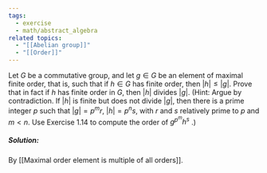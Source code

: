 ```yaml
---
tags:
  - exercise
  - math/abstract_algebra
related topics:
  - "[[Abelian group]]"
  - "[[Order]]"
---
```

Let $G$ be a commutative group, and let $g \in G$ be an element of maximal finite order, that is, such that if $h \in G$ has finite order, then $|h| \leq |g|$. Prove that in fact if $h$ has finite order in $G$, then $|h|$ divides $|g|$. (Hint: Argue by contradiction. If $|h|$ is finite but does not divide $|g|$, then there is a prime integer $p$ such that $|g| = p^mr$, $|h| = p^ns$, with $r$ and $s$ relatively prime to $p$ and $m < n$. Use Exercise 1.14 to compute the order of $g^{p^m} h^s$ .)
##### Solution:
By [[Maximal order element is multiple of all orders]].